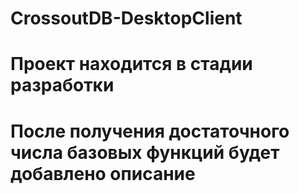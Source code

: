 # CrossoutDB-DesktopClient

# Проект находится в стадии разработки
# После получения достаточного числа базовых функций будет добавлено описание
